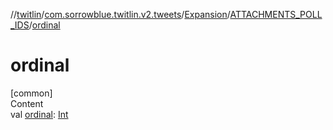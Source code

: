//[twitlin](../../../index.md)/[com.sorrowblue.twitlin.v2.tweets](../../index.md)/[Expansion](../index.md)/[ATTACHMENTS_POLL_IDS](index.md)/[ordinal](ordinal.md)



# ordinal  
[common]  
Content  
val [ordinal](ordinal.md): [Int](https://kotlinlang.org/api/latest/jvm/stdlib/kotlin/-int/index.html)  



